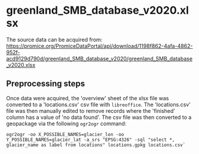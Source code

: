 # greenland_SMB_database_v2020.xlsx

The source data can be acquired from: https://promice.org/PromiceDataPortal/api/download/1198f862-4afa-4862-952f-acd9129d790d/greenland_SMB_database_v2020/greenland_SMB_database_v2020.xlsx

## Preprocessing steps

Once data were acquired, the 'overview' sheet of the xlsx file was converted to
a 'locations.csv' csv file with `libreoffice`. The 'locations.csv' file was then
manually edited to remove records where the 'finished' column has a value of 'no
data found'.  The csv file was then converted to a geopackage via the following
`ogr2ogr` command:

```
ogr2ogr -oo X_POSSIBLE_NAMES=glacier_lon -oo Y_POSSIBLE_NAMES=glacier_lat -a_srs "EPSG:4326" -sql "select *, glacier_name as label from locations" locations.gpkg locations.csv`
```
